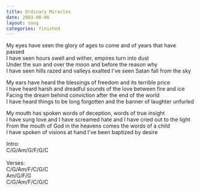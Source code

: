 ```yaml
---
title: Ordinary Miracles
date: 2003-08-06
layout: song
categories: finished
---
```

My eyes have seen the glory of ages to come and of years that have passed  
I have seen hours swell and wither, empires turn into dust  
Under the sun and over the moon and before the reason why  
I have seen hills razed and valleys exalted I've seen Satan fall from the sky

My ears have heard the blessings of freedom and its terrible price  
I have heard harsh and dreadful sounds of the love between fire and ice  
Facing the dream behind conviction after the end of the world  
I have heard things to be long forgotten and the banner of laughter unfurled

My mouth has spoken words of deception, words of true insight  
I have sung love and I have screamed hate and I have cried out to the light  
From the mouth of God in the heavens comes the words of a child  
I have spoken of visions at hand I've been baptized by desire

<div class="chords">
  Intro:<br/>
  C/G/Am/G/F/G/C<br/>
  <br/>
  Verses:<br/>
  C/G/Am/F/C/G/C<br/>
  Am/G/F/G<br/>
  C/G/Am/F/C/G/C
</div>
